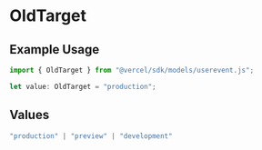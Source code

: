 # OldTarget

## Example Usage

```typescript
import { OldTarget } from "@vercel/sdk/models/userevent.js";

let value: OldTarget = "production";
```

## Values

```typescript
"production" | "preview" | "development"
```